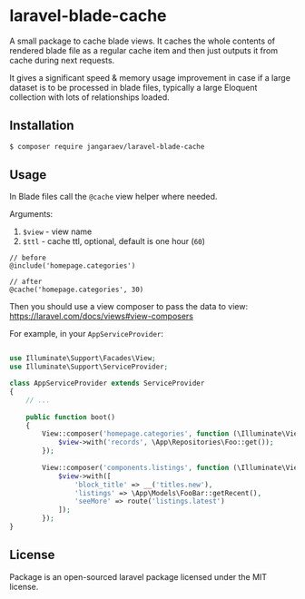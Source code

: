 # laravel-blade-cache

A small package to cache blade views. It caches the whole contents
of rendered blade file as a regular cache item and then just outputs
it from cache during next requests.

It gives a significant speed & memory usage improvement in case if
a large dataset is to be processed in blade files, typically a large
Eloquent collection with lots of relationships loaded.

## Installation

```bash
$ composer require jangaraev/laravel-blade-cache
```

## Usage

In Blade files call the `@cache` view helper where needed.

Arguments:
1. `$view` - view name
2. `$ttl` - cache ttl, optional, default is one hour (`60`)

```blade
// before
@include('homepage.categories')

// after
@cache('homepage.categories', 30)
```

Then you should use a view composer to pass the data to view: https://laravel.com/docs/views#view-composers

For example, in your `AppServiceProvider`:

```php

use Illuminate\Support\Facades\View;
use Illuminate\Support\ServiceProvider;

class AppServiceProvider extends ServiceProvider
{
    // ...
    
    public function boot()
    {
        View::composer('homepage.categories', function (\Illuminate\View\View $view) {
            $view->with('records', \App\Repositories\Foo::get());
        });
        
        View::composer('components.listings', function (\Illuminate\View\View $view) {
            $view->with([
                'block_title' => __('titles.new'),
                'listings' => \App\Models\FooBar::getRecent(),
                'seeMore' => route('listings.latest')
            ]);
        });
}
```

## License

Package is an open-sourced laravel package licensed under the MIT license.
